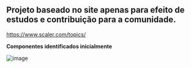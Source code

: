 ## Projeto baseado no site apenas para efeito de estudos e contribuição para a comunidade.

https://www.scaler.com/topics/

**Componentes identificados inicialmente**

![image](https://github.com/casdea/escalertopics/assets/13076257/54cd13d8-2beb-4f92-905e-0421f94135c2)
